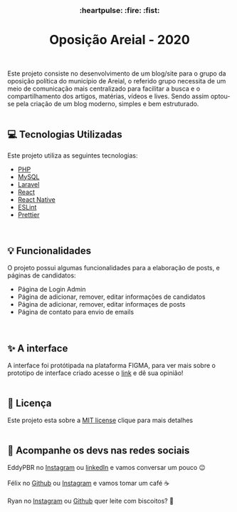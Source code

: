 <br />
<h3 align="center">:heartpulse: :fire: :fist:</h3>
<h1 align="center" decoration="none"> Oposição Areial - 2020 </h1>
<br />

Este projeto consiste no desenvolvimento de um blog/site para o grupo da oposição política do município de Areial,
o referido grupo necessita de um meio de comunicação mais centralizado para facilitar a busca e o compartilhamento dos
artigos, matérias, vídeos e lives. Sendo assim optou-se pela criação de um blog moderno, simples e bem estruturado.
<br />
<br />

## :computer: Tecnologias Utilizadas

Este projeto utiliza as seguintes tecnologias:

- [PHP](https://www.php.net/)
- [MySQL](https://www.mysql.com/)
- [Laravel](https://laravel.com/)
- [React](https://reactjs.org/)
- [React Native](https://reactnative.dev/)
- [ESLint](https://eslint.org/)
- [Prettier](https://prettier.io/)
<br />

## :bulb: Funcionalidades

O projeto possui algumas funcionalidades para a elaboração de posts, e páginas de candidatos:

- Página de Login Admin
- Página de adicionar, remover, editar informações de candidatos
- Página de adicionar, remover, editar informaçes de posts
- Página de contato para envio de emails
<br />

## :sparkles: A interface

A interface foi protótipada na plataforma FIGMA, para ver mais sobre o prototipo de interface criado acesse o 
[link](https://www.figma.com/file/A4RMYWEIAJpsQB0QhdwL1k/Oposicao-Areial?node-id=0%3A1) e dê sua opinião!
<br />
<br /> 

## :memo: Licença

Este projeto esta sobre a [MIT license](LICENSE) clique para mais detalhes
<br />
<br />

## :wave: Acompanhe os devs nas redes sociais

EddyPBR no [Instagram](https://www.instagram.com/edvaldo_junior_dev/) ou [linkedIn](https://www.linkedin.com/in/edvaldojuniordev/) e vamos conversar um pouco :wink: <br /><br />
Félix no [Github](https://github.com/felixvicent) ou [Instagram](https://www.instagram.com/felps1306/) e vamos tomar um café :coffee: <br /><br />
Ryan no [Instagram](https://www.instagram.com/ryanlima.dev/) ou [Github](https://github.com/RyanPBR) quer leite com biscoitos? :cookie:
<br />
